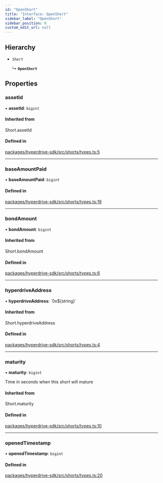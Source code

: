 ```yaml
---
id: "OpenShort"
title: "Interface: OpenShort"
sidebar_label: "OpenShort"
sidebar_position: 0
custom_edit_url: null
---
```


## Hierarchy

- `Short`

  ↳ **`OpenShort`**

## Properties

### assetId

• **assetId**: `bigint`

#### Inherited from

Short.assetId

#### Defined in

[packages/hyperdrive-sdk/src/shorts/types.ts:5](https://github.com/delvtech/hyperdrive-monorepo/blob/e9b3f15/packages/hyperdrive-sdk/src/shorts/types.ts#L5)

___

### baseAmountPaid

• **baseAmountPaid**: `bigint`

#### Defined in

[packages/hyperdrive-sdk/src/shorts/types.ts:19](https://github.com/delvtech/hyperdrive-monorepo/blob/e9b3f15/packages/hyperdrive-sdk/src/shorts/types.ts#L19)

___

### bondAmount

• **bondAmount**: `bigint`

#### Inherited from

Short.bondAmount

#### Defined in

[packages/hyperdrive-sdk/src/shorts/types.ts:6](https://github.com/delvtech/hyperdrive-monorepo/blob/e9b3f15/packages/hyperdrive-sdk/src/shorts/types.ts#L6)

___

### hyperdriveAddress

• **hyperdriveAddress**: \`0x${string}\`

#### Inherited from

Short.hyperdriveAddress

#### Defined in

[packages/hyperdrive-sdk/src/shorts/types.ts:4](https://github.com/delvtech/hyperdrive-monorepo/blob/e9b3f15/packages/hyperdrive-sdk/src/shorts/types.ts#L4)

___

### maturity

• **maturity**: `bigint`

Time in seconds when this short will mature

#### Inherited from

Short.maturity

#### Defined in

[packages/hyperdrive-sdk/src/shorts/types.ts:10](https://github.com/delvtech/hyperdrive-monorepo/blob/e9b3f15/packages/hyperdrive-sdk/src/shorts/types.ts#L10)

___

### openedTimestamp

• **openedTimestamp**: `bigint`

#### Defined in

[packages/hyperdrive-sdk/src/shorts/types.ts:20](https://github.com/delvtech/hyperdrive-monorepo/blob/e9b3f15/packages/hyperdrive-sdk/src/shorts/types.ts#L20)
